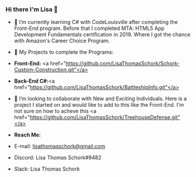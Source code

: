 ### Hi there I'm Lisa 👋

- 🌱 I’m currently learning C# with CodeLouisville after completing the Front-End program.  Before that I completed MTA: HTML5 App Development Fundamentals certification in 2019. Where I got the chance with Amazon's Career Choice Program.

- 🔭 My Projects to complete the Programs:
- <strong>Front-End:</strong> <a href="https://github.com/LisaThomasSchork/Schork-Custom-Construction.git"</a>
- <strong>Back-End C#:</strong><a href="https://github.com/LisaThomasSchork/BattleshipInfo.git"</a>

- 👯 I’m looking to collaborate with New and Exciting Individuals. Here is a project I started on and would like to add to this like the Front-End.  I'm not sure on how to acheve this <a href="https://github.com/LisaThomasSchork/TreehouseDefense.git"</a>

- <strong>Reach Me:</strong> 
- E-mail:   lisathomasschork@gmail.com
- Discord:  Lisa Thomas Schork#9482
- Slack:    Lisa Thomas Schork


